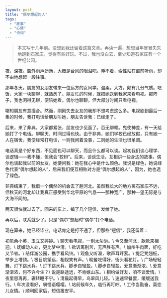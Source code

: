 ```yaml
---
layout: post
title: "偶尔想起的人"
tags:
  - "故事"
  - "心情"
  - "诗词"
---
```


> 本文写于几年前。没想到我还留着这篇文章。再读一遍，想想当年冒冒失失地跑到石家庄，觉得有些好玩。不过，我也没白去，至少知道石家庄有一个世纪公园。

夜，深夜。窗外雨声沥沥，大概是台风的眼泪吧。睡不着，索性站在窗前听雨，却不由地想起一段往事。

那年冬天，朋友的女朋友带来一位远方的女同学。温柔，大方，颇有几分气质。吃饭，大家一块聊聊，就熟悉了。朋友忙的时候，就把她送到我家来看电视。那阵子，我也闲得无聊，便陪她看。偶尔也聊聊，但大部分时间只看电视。

哪知朋友有意撮合。然而，刚刚失去女友的我却不想考虑这么多。电视剧到最后一集的时候，我打电话给朋友叫她，朋友告诉我：已经走了。

后来，来了非典。大家都紧张，朋友也少见面了。百无聊赖。鬼使神差，有一天给她打了个电话。聊聊天，时间过得也快。由于非典，她们学校已经放假，只有她一人在宿舍。我便经常打电话，一则我闲着没事，二则她的生活也很单调。

电话真是个好东西，不见面也可以聊天，而且什么都可以谈。起初我们谈心理学、谈逻辑——我不懂，但我会“狡辩”。后来，谈谈生活，互相讲一些身边的故事。偶尔也谈起我以前的女友，她便问我：她在我心中是什么颜色。我说是绿色，她说绿色代表“偶尔想起的人”，后来我们便互相称对方是“偶尔想起的人”，因为，她也选了绿色。

非典结束了，我借一个偶然的机会去了趟河北。虽然我长大的地方离石家庄不远，但秋天的河北却让我真正感受到华北平原的气息——那种宽广，那种一望无际是与大海不同的。

两天很快就过去了。回来的车上，编了几个短信，发给了她。

再以后，联系就少了。只是“偶尔”想起时“偶尔”打个电话。

现在算来，她已经毕业，电话肯定是打不通了，但那些“短信”，我还留着：

初见余小英，玉立又婷婷。\\
聊天看电视，一别太匆匆。\\
今又至河北，款款来相迎。\\
妩媚动人处，更比梦中清。\\
欲诉离别苦，无声胜有声。\\
加州牛肉面，好吃又节省。\\
结伴游公园，携手看风铃。\\
观鱼又听瀑，歌声耳畔萦。\\
提足凳翘板，举步上塔顶。\\
极目眺望远，相视笑有声。\\
晚餐吃得好，街头看花灯。\\
广场轻轻舞，灯下跳水兵。\\
灯下跳水兵，脚步自轻盈。\\
脚步自轻盈，爱意渐渐浓。\\
爱意渐渐浓，何不许今生？\\
说是路途远，不肯嫁山东。\\
相约做好友，咱不谈爱情。\\
夜里思再再，辗转睡不宁。\\
清晨起得早，鸟翠风儿轻。\\
速速早餐罢，缓缓送我行。\\
车次没看好，嗔怪语嘤嘤。\\
站前候车久，临行再叮咛。\\
工作当勤奋，莫恋儿女情。\\
顺利回家后，短信报安平。
